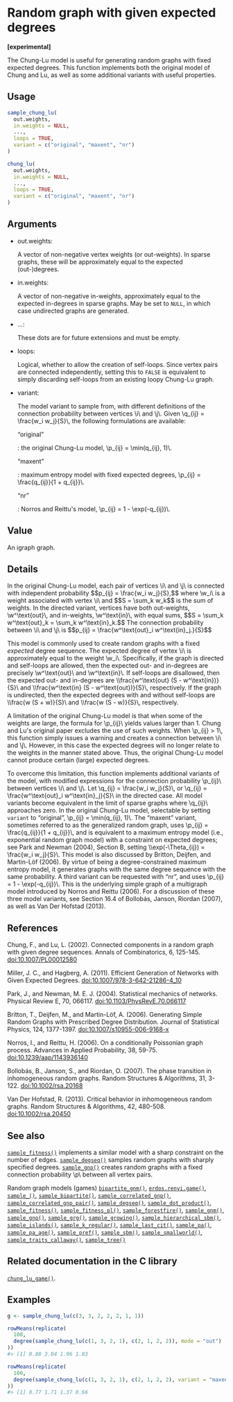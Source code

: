 # Random graph with given expected degrees

**\[experimental\]**

The Chung-Lu model is useful for generating random graphs with fixed
expected degrees. This function implements both the original model of
Chung and Lu, as well as some additional variants with useful
properties.

## Usage

``` r
sample_chung_lu(
  out.weights,
  in.weights = NULL,
  ...,
  loops = TRUE,
  variant = c("original", "maxent", "nr")
)

chung_lu(
  out.weights,
  in.weights = NULL,
  ...,
  loops = TRUE,
  variant = c("original", "maxent", "nr")
)
```

## Arguments

- out.weights:

  A vector of non-negative vertex weights (or out-weights). In sparse
  graphs, these will be approximately equal to the expected
  (out-)degrees.

- in.weights:

  A vector of non-negative in-weights, approximately equal to the
  expected in-degrees in sparse graphs. May be set to `NULL`, in which
  case undirected graphs are generated.

- ...:

  These dots are for future extensions and must be empty.

- loops:

  Logical, whether to allow the creation of self-loops. Since vertex
  pairs are connected independently, setting this to `FALSE` is
  equivalent to simply discarding self-loops from an existing loopy
  Chung-Lu graph.

- variant:

  The model variant to sample from, with different definitions of the
  connection probability between vertices \\i\\ and \\j\\. Given
  \\q\_{ij} = \frac{w_i w_j}{S}\\, the following formulations are
  available:

  “original”

  :   the original Chung-Lu model, \\p\_{ij} = \min(q\_{ij}, 1)\\.

  “maxent”

  :   maximum entropy model with fixed expected degrees, \\p\_{ij} =
      \frac{q\_{ij}}{1 + q\_{ij}}\\.

  “nr”

  :   Norros and Reittu's model, \\p\_{ij} = 1 - \exp(-q\_{ij})\\.

## Value

An igraph graph.

## Details

In the original Chung-Lu model, each pair of vertices \\i\\ and \\j\\ is
connected with independent probability \$\$p\_{ij} = \frac{w_i
w_j}{S},\$\$ where \\w_i\\ is a weight associated with vertex \\i\\ and
\$\$S = \sum_k w_k\$\$ is the sum of weights. In the directed variant,
vertices have both out-weights, \\w^\text{out}\\, and in-weights,
\\w^\text{in}\\, with equal sums, \$\$S = \sum_k w^\text{out}\_k =
\sum_k w^\text{in}\_k.\$\$ The connection probability between \\i\\ and
\\j\\ is \$\$p\_{ij} = \frac{w^\text{out}\_i w^\text{in}\_j.}{S}\$\$

This model is commonly used to create random graphs with a fixed
*expected* degree sequence. The expected degree of vertex \\i\\ is
approximately equal to the weight \\w_i\\. Specifically, if the graph is
directed and self-loops are allowed, then the expected out- and
in-degrees are precisely \\w^\text{out}\\ and \\w^\text{in}\\. If
self-loops are disallowed, then the expected out- and in-degrees are
\\\frac{w^\text{out} (S - w^\text{in})}{S}\\ and \\\frac{w^\text{in}
(S - w^\text{out})}{S}\\, respectively. If the graph is undirected, then
the expected degrees with and without self-loops are \\\frac{w (S +
w)}{S}\\ and \\\frac{w (S - w)}{S}\\, respectively.

A limitation of the original Chung-Lu model is that when some of the
weights are large, the formula for \\p\_{ij}\\ yields values larger
than 1. Chung and Lu's original paper excludes the use of such weights.
When \\p\_{ij} \> 1\\, this function simply issues a warning and creates
a connection between \\i\\ and \\j\\. However, in this case the expected
degrees will no longer relate to the weights in the manner stated above.
Thus, the original Chung-Lu model cannot produce certain (large)
expected degrees.

To overcome this limitation, this function implements additional
variants of the model, with modified expressions for the connection
probability \\p\_{ij}\\ between vertices \\i\\ and \\j\\. Let \\q\_{ij}
= \frac{w_i w_j}{S}\\, or \\q\_{ij} = \frac{w^\text{out}\_i
w^\text{in}\_j}{S}\\ in the directed case. All model variants become
equivalent in the limit of sparse graphs where \\q\_{ij}\\ approaches
zero. In the original Chung-Lu model, selectable by setting `variant` to
“original”, \\p\_{ij} = \min(q\_{ij}, 1)\\. The “maxent” variant,
sometimes referred to as the generalized random graph, uses \\p\_{ij} =
\frac{q\_{ij}}{1 + q\_{ij}}\\, and is equivalent to a maximum entropy
model (i.e., exponential random graph model) with a constraint on
expected degrees; see Park and Newman (2004), Section B, setting
\\\exp(-\Theta\_{ij}) = \frac{w_i w_j}{S}\\. This model is also
discussed by Britton, Deijfen, and Martin-Löf (2006). By virtue of being
a degree-constrained maximum entropy model, it generates graphs with the
same degree sequence with the same probability. A third variant can be
requested with “nr”, and uses \\p\_{ij} = 1 - \exp(-q\_{ij})\\. This is
the underlying simple graph of a multigraph model introduced by Norros
and Reittu (2006). For a discussion of these three model variants, see
Section 16.4 of Bollobás, Janson, Riordan (2007), as well as Van Der
Hofstad (2013).

## References

Chung, F., and Lu, L. (2002). Connected components in a random graph
with given degree sequences. Annals of Combinatorics, 6, 125-145.
[doi:10.1007/PL00012580](https://doi.org/10.1007/PL00012580)

Miller, J. C., and Hagberg, A. (2011). Efficient Generation of Networks
with Given Expected Degrees.
[doi:10.1007/978-3-642-21286-4_10](https://doi.org/10.1007/978-3-642-21286-4_10)

Park, J., and Newman, M. E. J. (2004). Statistical mechanics of
networks. Physical Review E, 70, 066117.
[doi:10.1103/PhysRevE.70.066117](https://doi.org/10.1103/PhysRevE.70.066117)

Britton, T., Deijfen, M., and Martin-Löf, A. (2006). Generating Simple
Random Graphs with Prescribed Degree Distribution. Journal of
Statistical Physics, 124, 1377-1397.
[doi:10.1007/s10955-006-9168-x](https://doi.org/10.1007/s10955-006-9168-x)

Norros, I., and Reittu, H. (2006). On a conditionally Poissonian graph
process. Advances in Applied Probability, 38, 59-75.
[doi:10.1239/aap/1143936140](https://doi.org/10.1239/aap/1143936140)

Bollobás, B., Janson, S., and Riordan, O. (2007). The phase transition
in inhomogeneous random graphs. Random Structures & Algorithms, 31,
3-122. [doi:10.1002/rsa.20168](https://doi.org/10.1002/rsa.20168)

Van Der Hofstad, R. (2013). Critical behavior in inhomogeneous random
graphs. Random Structures & Algorithms, 42, 480-508.
[doi:10.1002/rsa.20450](https://doi.org/10.1002/rsa.20450)

## See also

[`sample_fitness()`](https://r.igraph.org/reference/sample_fitness.md)
implements a similar model with a sharp constraint on the number of
edges.
[`sample_degseq()`](https://r.igraph.org/reference/sample_degseq.md)
samples random graphs with sharply specified degrees.
[`sample_gnp()`](https://r.igraph.org/reference/sample_gnp.md) creates
random graphs with a fixed connection probability \\p\\ between all
vertex pairs.

Random graph models (games)
[`bipartite_gnm()`](https://r.igraph.org/reference/sample_bipartite_gnm.md),
[`erdos.renyi.game()`](https://r.igraph.org/reference/erdos.renyi.game.md),
[`sample_()`](https://r.igraph.org/reference/sample_.md),
[`sample_bipartite()`](https://r.igraph.org/reference/sample_bipartite.md),
[`sample_correlated_gnp()`](https://r.igraph.org/reference/sample_correlated_gnp.md),
[`sample_correlated_gnp_pair()`](https://r.igraph.org/reference/sample_correlated_gnp_pair.md),
[`sample_degseq()`](https://r.igraph.org/reference/sample_degseq.md),
[`sample_dot_product()`](https://r.igraph.org/reference/sample_dot_product.md),
[`sample_fitness()`](https://r.igraph.org/reference/sample_fitness.md),
[`sample_fitness_pl()`](https://r.igraph.org/reference/sample_fitness_pl.md),
[`sample_forestfire()`](https://r.igraph.org/reference/sample_forestfire.md),
[`sample_gnm()`](https://r.igraph.org/reference/sample_gnm.md),
[`sample_gnp()`](https://r.igraph.org/reference/sample_gnp.md),
[`sample_grg()`](https://r.igraph.org/reference/sample_grg.md),
[`sample_growing()`](https://r.igraph.org/reference/sample_growing.md),
[`sample_hierarchical_sbm()`](https://r.igraph.org/reference/sample_hierarchical_sbm.md),
[`sample_islands()`](https://r.igraph.org/reference/sample_islands.md),
[`sample_k_regular()`](https://r.igraph.org/reference/sample_k_regular.md),
[`sample_last_cit()`](https://r.igraph.org/reference/sample_last_cit.md),
[`sample_pa()`](https://r.igraph.org/reference/sample_pa.md),
[`sample_pa_age()`](https://r.igraph.org/reference/sample_pa_age.md),
[`sample_pref()`](https://r.igraph.org/reference/sample_pref.md),
[`sample_sbm()`](https://r.igraph.org/reference/sample_sbm.md),
[`sample_smallworld()`](https://r.igraph.org/reference/sample_smallworld.md),
[`sample_traits_callaway()`](https://r.igraph.org/reference/sample_traits_callaway.md),
[`sample_tree()`](https://r.igraph.org/reference/sample_tree.md)

## Related documentation in the C library

[`chung_lu_game()`](https://igraph.org/c/html/latest/igraph-Generators.html#igraph_chung_lu_game).

## Examples

``` r
g <- sample_chung_lu(c(3, 3, 2, 2, 2, 1, 1))

rowMeans(replicate(
  100,
  degree(sample_chung_lu(c(1, 3, 2, 1), c(2, 1, 2, 2)), mode = "out")
))
#> [1] 0.88 3.04 1.96 1.03

rowMeans(replicate(
  100,
  degree(sample_chung_lu(c(1, 3, 2, 1), c(2, 1, 2, 2), variant = "maxent"), mode = "out")
))
#> [1] 0.77 1.71 1.37 0.66
```

